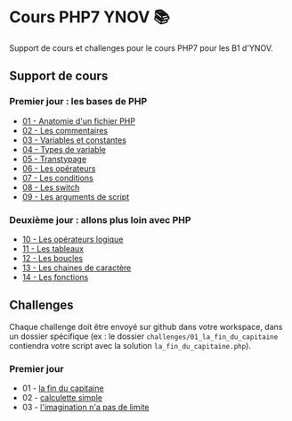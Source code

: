 # Cours PHP7 YNOV 📚

Support de cours et challenges pour le cours PHP7 pour les B1 d'YNOV.

## Support de cours

### Premier jour : les bases de PHP

* [01 - Anatomie d'un fichier PHP](./cours/01_hello_world.php)
* [02 - Les commentaires](./cours/02_commentaires.php)
* [03 - Variables et constantes](./cours/03_variables_instanciation.php)
* [04 - Types de variable](./cours/04_variables_types.php)
* [05 - Transtypage](./cours/05_transtypage.php)
* [06 - Les opérateurs](./cours/06_operateurs.php)
* [07 - Les conditions](./cours/07_conditions_if_else_elseif.php)
* [08 - Les switch](./cours/08_conditions_switch.php)
* [09 - Les arguments de script](./cours/09_arguments_de_script.php)

### Deuxième jour : allons plus loin avec PHP

* [10 - Les opérateurs logique](./cours/10_operateurs_logiques.php)
* [11 - Les tableaux](./cours/11_tableaux.php)
* [12 - Les boucles](./cours/12_boucles.php)
* [13 - Les chaines de caractère](./cours/13_chaines_de_caracteres.php)
* [14 - Les fonctions](./cours/14_fonctions.php)

## Challenges

Chaque challenge doit être envoyé sur github dans votre workspace, dans un dossier spécifique (ex : le dossier `challenges/01_la_fin_du_capitaine` contiendra votre script avec la solution `la_fin_du_capitaine.php`).

### Premier jour

* 01 - [la fin du capitaine](./challenges/01_la_fin_du_capitaine/objectif.md)
* 02 - [calculette simple](./challenges/02_calculette_simple/objectif.md)
* 03 - [l'imagination n'a pas de limite](./challenges/03_imagination/objectif.md)
